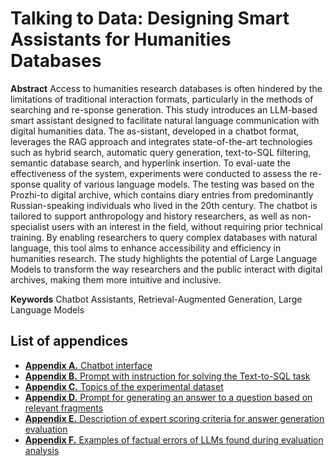 # Talking to Data: Designing Smart Assistants for Humanities Databases

**Abstract** Access to humanities research databases is often hindered by the limitations of traditional interaction formats, particularly in the methods of searching and re-sponse generation. This study introduces an LLM-based smart assistant designed to facilitate natural language communication with digital humanities data. The as-sistant, developed in a chatbot format, leverages the RAG approach and integrates state-of-the-art technologies such as hybrid search, automatic query generation, text-to-SQL filtering, semantic database search, and hyperlink insertion. To eval-uate the effectiveness of the system, experiments were conducted to assess the re-sponse quality of various language models. The testing was based on the Prozhi-to digital archive, which contains diary entries from predominantly Russian-speaking individuals who lived in the 20th century. The chatbot is tailored to support anthropology and history researchers, as well as non-specialist users with an interest in the field, without requiring prior technical training. By enabling researchers to query complex databases with natural language, this tool aims to enhance accessibility and efficiency in humanities research. The study highlights the potential of Large Language Models to transform the way researchers and the public interact with digital archives, making them more intuitive and inclusive.

**Keywords** Chatbot Assistants, Retrieval-Augmented Generation, Large Language Models

## List of appendices

* [**Appendix A.** Chatbot interface]()
* [**Appendix B.** Prompt with instruction for solving the Text-to-SQL task]()
* [**Appendix C.** Topics of the experimental dataset]()
* [**Appendix D.** Prompt for generating an answer to a question based on relevant fragments]()
* [**Appendix E.** Description of expert scoring criteria for answer generation evaluation]()
* [**Appendix F.** Examples of factual errors of LLMs found during evaluation analysis]()